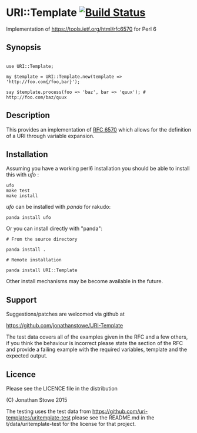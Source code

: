 # URI::Template [![Build Status](https://travis-ci.org/jonathanstowe/URI-Template.svg?branch=master)](https://travis-ci.org/jonathanstowe/URI-Template)

Implementation of https://tools.ietf.org/html/rfc6570 for Perl 6

## Synopsis

```

use URI::Template;

my $template = URI::Template.new(template => 'http://foo.com{/foo,bar}');

say $template.process(foo => 'baz', bar => 'quux'); # http://foo.com/baz/quux

```

## Description

This provides an implementation of
[RFC 6570](https://tools.ietf.org/html/rfc6570) which allows for the
definition of a URI through variable expansion.

## Installation

Assuming you have a working perl6 installation you should be able to
install this with *ufo* :

    ufo
    make test
    make install

*ufo* can be installed with *panda* for rakudo:

    panda install ufo

Or you can install directly with "panda":

    # From the source directory
   
    panda install .

    # Remote installation

    panda install URI::Template

Other install mechanisms may be become available in the future.

## Support

Suggestions/patches are
welcomed via github at

   https://github.com/jonathanstowe/URI-Template

The test data covers all of the examples given in the RFC and a few others,
if you think the behaviour is incorrect please state the section of the RFC
and provide a failing example with the required variables, template and the
expected output.


## Licence

Please see the LICENCE file in the distribution

(C) Jonathan Stowe 2015

The testing uses the test data from https://github.com/uri-templates/uritemplate-test
please see the README.md in the t/data/uritemplate-test for the license for that project.


